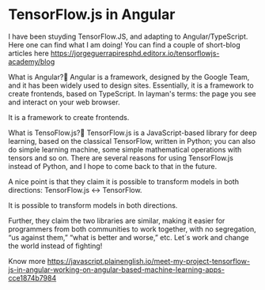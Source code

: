 # TensorFlow.js in Angular
I have been stuyding TensorFlow.JS, and adapting to Angular/TypeScript. Here one can find what I am doing! 
You can find a couple of short-blog articles here
https://jorgeguerrapiresphd.editorx.io/tensorflowjs-academy/blog

What is Angular?🤔
Angular is a framework, designed by the Google Team, and it has been widely used to design sites. Essentially, it is a framework to create frontends, based on TypeScript. In layman's terms: the page you see and interact on your web browser.

It is a framework to create frontends.

What is TensoFlow.js?🤔
TensorFlow.js is a JavaScript-based library for deep learning, based on the classical TensorFlow, written in Python; you can also do simple learning machine, some simple mathematical operations with tensors and so on. There are several reasons for using TensorFlow.js instead of Python, and I hope to come back to that in the future.

A nice point is that they claim it is possible to transform models in both directions: TensorFlow.js <-> TensorFlow.

It is possible to transform models in both directions.

Further, they claim the two libraries are similar, making it easier for programmers from both communities to work together, with no segregation, “us against them,” “what is better and worse,” etc. Let´s work and change the world instead of fighting!

Know more https://javascript.plainenglish.io/meet-my-project-tensorflow-js-in-angular-working-on-angular-based-machine-learning-apps-cce1874b7984

